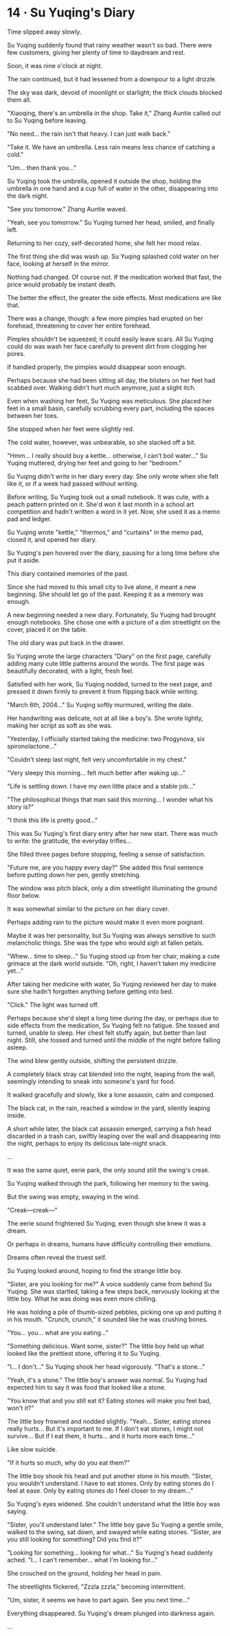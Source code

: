 # 14 · Su Yuqing's Diary

Time slipped away slowly.

Su Yuqing suddenly found that rainy weather wasn't so bad.  There were few customers, giving her plenty of time to daydream and rest.

Soon, it was nine o'clock at night.

The rain continued, but it had lessened from a downpour to a light drizzle.

The sky was dark, devoid of moonlight or starlight; the thick clouds blocked them all.

"Xiaoqing, there's an umbrella in the shop. Take it," Zhang Auntie called out to Su Yuqing before leaving.

"No need… the rain isn't that heavy. I can just walk back."

"Take it. We have an umbrella.  Less rain means less chance of catching a cold."

"Um… then thank you…"

Su Yuqing took the umbrella, opened it outside the shop, holding the umbrella in one hand and a cup full of water in the other, disappearing into the dark night.

"See you tomorrow." Zhang Auntie waved.

"Yeah, see you tomorrow." Su Yuqing turned her head, smiled, and finally left.

Returning to her cozy, self-decorated home, she felt her mood relax.

The first thing she did was wash up.  Su Yuqing splashed cold water on her face, looking at herself in the mirror.

Nothing had changed. Of course not. If the medication worked that fast, the price would probably be instant death.

The better the effect, the greater the side effects.  Most medications are like that.

There was a change, though: a few more pimples had erupted on her forehead, threatening to cover her entire forehead.

Pimples shouldn't be squeezed; it could easily leave scars.  All Su Yuqing could do was wash her face carefully to prevent dirt from clogging her pores.

If handled properly, the pimples would disappear soon enough.

Perhaps because she had been sitting all day, the blisters on her feet had scabbed over. Walking didn't hurt much anymore, just a slight itch.

Even when washing her feet, Su Yuqing was meticulous. She placed her feet in a small basin, carefully scrubbing every part, including the spaces between her toes.

She stopped when her feet were slightly red.

The cold water, however, was unbearable, so she slacked off a bit.

"Hmm… I really should buy a kettle… otherwise, I can't boil water…" Su Yuqing muttered, drying her feet and going to her "bedroom."

Su Yuqing didn't write in her diary every day. She only wrote when she felt like it, or if a week had passed without writing.

Before writing, Su Yuqing took out a small notebook.  It was cute, with a peach pattern printed on it.  She'd won it last month in a school art competition and hadn't written a word in it yet. Now, she used it as a memo pad and ledger.

Su Yuqing wrote "kettle," "thermos," and "curtains" in the memo pad, closed it, and opened her diary.

Su Yuqing's pen hovered over the diary, pausing for a long time before she put it aside.

This diary contained memories of the past.

Since she had moved to this small city to live alone, it meant a new beginning. She should let go of the past. Keeping it as a memory was enough.

A new beginning needed a new diary. Fortunately, Su Yuqing had brought enough notebooks. She chose one with a picture of a dim streetlight on the cover, placed it on the table.

The old diary was put back in the drawer.

Su Yuqing wrote the large characters "Diary" on the first page, carefully adding many cute little patterns around the words. The first page was beautifully decorated, with a light, fresh feel.

Satisfied with her work, Su Yuqing nodded, turned to the next page, and pressed it down firmly to prevent it from flipping back while writing.

"March 6th, 2004…" Su Yuqing softly murmured, writing the date.

Her handwriting was delicate, not at all like a boy's.  She wrote lightly, making her script as soft as she was.

"Yesterday, I officially started taking the medicine: two Progynova, six spironolactone…"

"Couldn't sleep last night, felt very uncomfortable in my chest."

"Very sleepy this morning… felt much better after waking up…"

"Life is settling down. I have my own little place and a stable job…"

"The philosophical things that man said this morning… I wonder what his story is?"

"I think this life is pretty good…"

This was Su Yuqing's first diary entry after her new start. There was much to write: the gratitude, the everyday trifles…

She filled three pages before stopping, feeling a sense of satisfaction.

"Future me, are you happy every day?"  She added this final sentence before putting down her pen, gently stretching.

The window was pitch black, only a dim streetlight illuminating the ground floor below.

It was somewhat similar to the picture on her diary cover.

Perhaps adding rain to the picture would make it even more poignant.

Maybe it was her personality, but Su Yuqing was always sensitive to such melancholic things.  She was the type who would sigh at fallen petals.

"Whew… time to sleep…" Su Yuqing stood up from her chair, making a cute grimace at the dark world outside. "Oh, right, I haven't taken my medicine yet…"

After taking her medicine with water, Su Yuqing reviewed her day to make sure she hadn't forgotten anything before getting into bed.

"Click." The light was turned off.

Perhaps because she'd slept a long time during the day, or perhaps due to side effects from the medication, Su Yuqing felt no fatigue. She tossed and turned, unable to sleep. Her chest felt stuffy again, but better than last night. Still, she tossed and turned until the middle of the night before falling asleep.

The wind blew gently outside, shifting the persistent drizzle.

A completely black stray cat blended into the night, leaping from the wall, seemingly intending to sneak into someone's yard for food.

It walked gracefully and slowly, like a lone assassin, calm and composed.

The black cat, in the rain, reached a window in the yard, silently leaping inside.

A short while later, the black cat assassin emerged, carrying a fish head discarded in a trash can, swiftly leaping over the wall and disappearing into the night, perhaps to enjoy its delicious late-night snack.

…

It was the same quiet, eerie park, the only sound still the swing's creak.

Su Yuqing walked through the park, following her memory to the swing.

But the swing was empty, swaying in the wind.

"Creak—creak—"

The eerie sound frightened Su Yuqing, even though she knew it was a dream.

Or perhaps in dreams, humans have difficulty controlling their emotions.

Dreams often reveal the truest self.

Su Yuqing looked around, hoping to find the strange little boy.

"Sister, are you looking for me?" A voice suddenly came from behind Su Yuqing. She was startled, taking a few steps back, nervously looking at the little boy. What he was doing was even more chilling.

He was holding a pile of thumb-sized pebbles, picking one up and putting it in his mouth. "Crunch, crunch," it sounded like he was crushing bones.

"You… you… what are you eating…"

"Something delicious.  Want some, sister?" The little boy held up what looked like the prettiest stone, offering it to Su Yuqing.

"I… I don't…" Su Yuqing shook her head vigorously. "That's a stone…"

"Yeah, it's a stone." The little boy's answer was normal. Su Yuqing had expected him to say it was food that looked like a stone.

"You know that and you still eat it?  Eating stones will make you feel bad, won't it?"

The little boy frowned and nodded slightly. "Yeah… Sister, eating stones really hurts… But it's important to me. If I don't eat stones, I might not survive… But if I eat them, it hurts… and it hurts more each time…"

Like slow suicide.

"If it hurts so much, why do you eat them?"

The little boy shook his head and put another stone in his mouth. "Sister, you wouldn't understand. I have to eat stones.  Only by eating stones do I feel at ease. Only by eating stones do I feel closer to my dream…"

Su Yuqing's eyes widened. She couldn't understand what the little boy was saying.

"Sister, you'll understand later." The little boy gave Su Yuqing a gentle smile, walked to the swing, sat down, and swayed while eating stones.  "Sister, are you still looking for something? Did you find it?"

"Looking for something… looking for what…" Su Yuqing's head suddenly ached. "I… I can't remember… what I'm looking for…"

She crouched on the ground, holding her head in pain.

The streetlights flickered, "Zzzla zzzla," becoming intermittent.

"Um, sister, it seems we have to part again. See you next time…"

Everything disappeared. Su Yuqing's dream plunged into darkness again.

…
